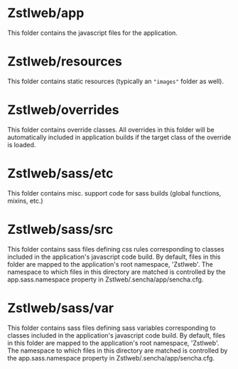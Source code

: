 # Zstlweb/app

This folder contains the javascript files for the application.

# Zstlweb/resources

This folder contains static resources (typically an `"images"` folder as well).

# Zstlweb/overrides

This folder contains override classes. All overrides in this folder will be 
automatically included in application builds if the target class of the override
is loaded.

# Zstlweb/sass/etc

This folder contains misc. support code for sass builds (global functions, 
mixins, etc.)

# Zstlweb/sass/src

This folder contains sass files defining css rules corresponding to classes
included in the application's javascript code build.  By default, files in this 
folder are mapped to the application's root namespace, 'Zstlweb'. The
namespace to which files in this directory are matched is controlled by the
app.sass.namespace property in Zstlweb/.sencha/app/sencha.cfg. 

# Zstlweb/sass/var

This folder contains sass files defining sass variables corresponding to classes
included in the application's javascript code build.  By default, files in this 
folder are mapped to the application's root namespace, 'Zstlweb'. The
namespace to which files in this directory are matched is controlled by the
app.sass.namespace property in Zstlweb/.sencha/app/sencha.cfg. 
